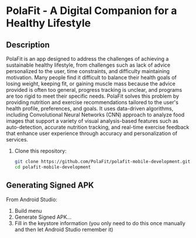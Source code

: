 # **PolaFit - A Digital Companion for a Healthy Lifestyle**

## **Description**  
PolaFit is an app designed to address the challenges of achieving a sustainable healthy lifestyle, from challenges such as lack of advice personalized to the user, time constraints, and difficulty maintaining motivation. Many people find it difficult to balance their health goals of losing weight, keeping fit, or gaining muscle mass because the advice provided is often too general, progress tracking is unclear, and programs are too rigid to meet their specific needs. PolaFit solves this problem by providing nutrition and exercise recommendations tailored to the user's health profile, preferences, and goals. It uses data-driven algorithms, including Convolutional Neural Networks (CNN) approach to analyze food images that support a variety of visual analysis-based features such as auto-detection, accurate nutrition tracking, and real-time exercise feedback that enhance user experience through accuracy and personalization of services.

1. Clone this repository:
   ```bash
   git clone https://github.com/PolaFit/polafit-mobile-development.git
   cd polafit-mobile-development
   
## **Generating Signed APK**  
From Android Studio:
1. Build menu
2. Generate Signed APK...
3. Fill in the keystore information (you only need to do this once manually and then let Android Studio remember it)
